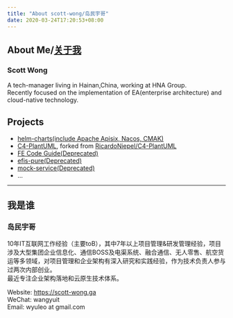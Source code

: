 ```yaml
---
title: "About scott-wong/岛民宇哥"
date: 2020-03-24T17:20:53+08:00
---
```

## About Me/[关于我](#我是谁)
### Scott Wong
A tech-manager living in Hainan,China, working at HNA Group.  
Recently focused on the implementation of EA(enterprise architecture) and cloud-native technology.

## Projects
- [helm-charts(include Apache Apisix, Nacos, CMAK)](https://github.com/scott-wong/helm-charts)
- [C4-PlantUML](https://github.com/scott-wong/C4-PlantUML), forked from [RicardoNiepel/C4-PlantUML](https://github.com/RicardoNiepel/C4-PlantUML)
- [FE Code Guide(Deprecated)](https://github.com/scott-wong/code-guide)
- [efis-pure(Deprecated)](https://github.com/scott-wong/efis-pure)
- [mock-service(Deprecated)](https://github.com/scott-wong/mock-service)
- ...

---
## 我是谁
### 岛民宇哥 
10年IT互联网工作经验（主要toB），其中7年以上项目管理&研发管理经验，项目涉及大型集团企业信息化、通信BOSS及电渠系统、融合通信、无人零售、航空货运等多领域，对项目管理和企业架构有深入研究和实践经验，作为技术负责人参与过两次内部创业。  
最近专注企业架构落地和云原生技术体系。   

Website: https://scott-wong.ga  
WeChat: wangyuit  
Email: wyuleo at gmail.com